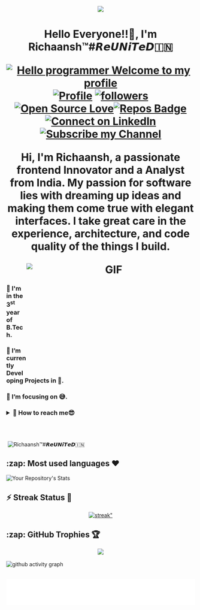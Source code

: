 
<p align="center">
<img src="https://github.com/Iamtripathisatyam/iamtripathisatyam/blob/master/Content/Programmer.gif" width="200px">
</p>
<h1 align="center">Hello Everyone!!👋, I'm Richaansh™#𝙍𝙚𝙐𝙉𝙞𝙏𝙚𝘿🇮🇳

[![Hello programmer Welcome to my profile](https://img.shields.io/badge/Hello,Programmer!-Welcome-orange.svg?style=flat&logo=github)](https://github.com/Richaansh-bot) [![Profile](https://visitor-badge.glitch.me/badge?page_id=Richaansh-bot.profileviews-badge)](https://github.com/Richaansh-bot) [![followers](https://img.shields.io/github/followers/Richaansh-bot?style=social)](https://github.com/Richaansh-bot?tab=followers) [![Open Source Love](https://badges.frapsoft.com/os/v2/open-source.svg?v=103)](https://github.com/Richaansh-bot)[![Repos Badge](https://badges.pufler.dev/repos/Richaansh-bot)](https://github.com/Richaansh-bot?tab=repositories) [![Connect on LinkedIn](https://img.shields.io/badge/--linkedin?label=LinkedIn&logo=LinkedIn&style=social)](https://www.linkedin.com/in/richansh-in/) [![Subscribe my Channel](https://img.shields.io/badge/--youtube?label=YouTube&logo=YouTube&style=social)](https://www.youtube.com)
<br>

Hi, I'm Richaansh, a passionate frontend Innovator and a Analyst from India. My passion for software lies with dreaming up ideas and making them come true with elegant interfaces. I take great care in the experience, architecture, and code quality of the things I build.


<img align="right" alt="GIF" src="https://github.com/abhisheknaiidu/abhisheknaiidu/blob/master/code.gif?raw=true" width="450" height="290" />

<br>
<h3> 🔭 I'm in the 3<sup>st</sup> year of B.Tech.</h3>

<h3> 🌱 I’m currently Developing Projects in 👻.</h3>

<h3> 🎯 I’m focusing on 😅.</h3>

<h3>
<details> <summary>💬 How to reach me😎 </summary> <a href="https://www.instagram.com/scientific_world__/" target="blank"><img align="center" src="https://media.giphy.com/media/WyZy1cltG36Y04OCLG/giphy.gif" width="27px" /> </a> <a href="https://www.linkedin.com/in/richansh-in/" target="blank"><img align="center" src="https://media.giphy.com/media/HQTYdpx1yhxWpugAi2/giphy.gif" width="27px" /></a> </a> <a href="https://www.youtube.com/channel/UCQMSzCMZv2L1liJyvgzat5Q?app=desktop" target="blank"> <img align="center" src="https://media.giphy.com/media/5a3xbeZj7AkqG8197S/giphy.gif" width="27px" /> </a>
</details>  
</h3>

<br>
<br>
<p>&nbsp;<img align="center" src="https://github-readme-stats.vercel.app/api?username=Richaansh-bot&show_icons=true&hide_border=true&show_owner=true&title_color=FFFF00&theme=dark&custom_title=HEY 🙏 Programmers!! &layout=compact" alt="Richaansh™#𝙍𝙚𝙐𝙉𝙞𝙏𝙚𝘿🇮🇳"/>

<h2> :zap: Most used languages ❤️</h2>

![Your Repository's Stats](https://github-readme-stats.vercel.app/api/top-langs/?username=Richaansh-bot#&theme=blue-green)

<h2> ⚡ Streak Status 🤩</h2>

<p align="center">
    <a href="https://github.com/Richaansh-bot/github-readme-streak-stats">
        <img title="🔥 Get streak stats for your profile at git.io/streak-stats" alt=streak" src="https://github-readme-streak-stats.herokuapp.com/?user=Richaansh-bot&theme=black-ice&hide_border=true&stroke=0000&background=060A0CD0"/>
    </a>
</p>

<h2> :zap: GitHub Trophies 🏆</h2>

<p align="center">
  <a href="https://github.com/Richaansh-bot" target="_blank">
    <img src="https://github-profile-trophy.vercel.app/?username=Richaansh-bot&theme=gruvbox&layout=compact&title_color=00FF00"/>
  </a>
</p>

![github activity graph](https://activity-graph.herokuapp.com/graph?username=Richaansh-bot&theme=dracula&layout=compact&title_color=FF69B4)

<br>


<img align='center'  height="70" alt="Thanks" width="100%" src="https://github.com/AkashSingh3031/AkashSingh3031/blob/main/marquee.svg"/> 
<!--
**Richaansh-bot/Richaansh-bot** is a ✨ _special_ ✨ repository because its `README.md` (this file) appears on your GitHub profile.

Here are some ideas to get you started:

- 🔭 I’m currently working on ...
- 🌱 I’m currently learning ...
- 👯 I’m looking to collaborate on ...
- 🤔 I’m looking for help with ...
- 💬 Ask me about ...
- 📫 How to reach me: ...
- 😄 Pronouns: ...
- ⚡ Fun fact: ...
-->
